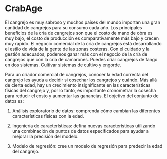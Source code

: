 # CrabAge

El cangrejo es muy sabroso y muchos países del mundo importan una gran cantidad de cangrejos para su consumo cada año. Los principales beneficios de la cría de cangrejos son que el costo de mano de obra es muy bajo, el costo de producción es comparativamente más bajo y crecen muy rápido. El negocio comercial de la cría de cangrejos está desarrollando el estilo de vida de la gente de las zonas costeras. Con el cuidado y la gestión adecuados, podemos ganar más con el negocio de la cría de cangrejos que con la cría de camarones. Puedes criar cangrejos de fango en dos sistemas. Cultivar sistemas de cultivo y engorde.

Para un criador comercial de cangrejos, conocer la edad correcta del cangrejo les ayuda a decidir si cosechar los cangrejos y cuándo. Más allá de cierta edad, hay un crecimiento insignificante en las características físicas del cangrejo y, por lo tanto, es importante cronometrar la cosecha para reducir el costo y aumentar las ganancias. El objetivo del conjunto de datos es:

1. Análisis exploratorio de datos: comprenda cómo cambian las diferentes características físicas con la edad.

2. Ingeniería de características: defina nuevas características utilizando una combinación de puntos de datos especificados para ayudar a mejorar la precisión del modelo.

3. Modelo de regresión: cree un modelo de regresión para predecir la edad del cangrejo.
